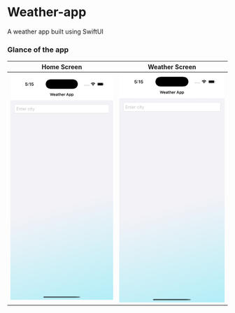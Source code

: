 # Weather-app
A weather app built using SwiftUI


### Glance of the app

| Home Screen | Weather Screen |
| ------------- | ------------- |
| ![image alt](https://github.com/akshat3358/Weather-app/blob/main/Simulator%20Screenshot%20-%20iPhone%2016%20Pro%20-%202025-04-09%20at%2017.15.51.png?raw=true) | ![image alt](https://github.com/akshat3358/Weather-app/blob/main/Simulator%20Screenshot%20-%20iPhone%2016%20Pro%20-%202025-04-09%20at%2017.15.51.png?raw=true) |
